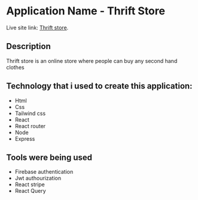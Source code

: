 # Application Name - Thrift Store

Live site link:  [Thrift store](https://vendor-store-b2ba5.web.app/).

## Description 

Thrift store is an online store where people can buy any second hand clothes

## Technology  that i used to create this application:
* Html
* Css
* Tailwind css
* React 
* React router 
* Node
* Express

## Tools were being used
* Firebase authentication
* Jwt authourization
* React stripe
* React Query

